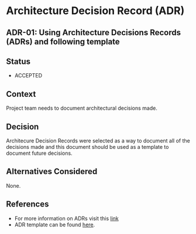 # Architecture Decision Record (ADR)

## ADR-01: Using Architecture Decisions Records (ADRs) and following template

## Status
- ACCEPTED

## Context
Project team needs to document architectural decisions made.

## Decision
Architecure Decision Records were selected as a way to document all of the decisions made and this document should be used as a template to document future decisions.

## Alternatives Considered
None.

## References
* For more information on ADRs visit this [link](https://adr.github.io/)
* ADR template can be found [here](ADR-template.md).